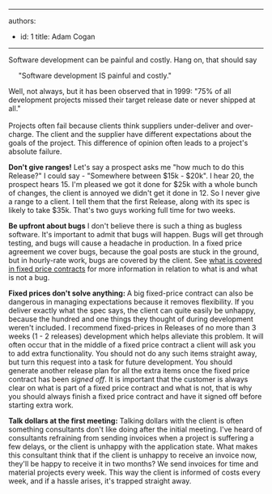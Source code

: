 

---
authors:
  - id: 1
    title: Adam Cogan
---




<span class='intro'> 
  <p>Software development can be painful and costly. Hang on, that should say</p>
<p>&#160;&#160;&#160; &#160;&quot;Software development IS painful and costly.&quot; </p>
<p>Well, not always, but it has been observed that in 1999&#58; &quot;75% of all development projects missed their target release date or never shipped at all.&quot; <br>
<br>
Projects often fail because clients think suppliers under-deliver and over-charge. The client and the supplier have different expectations about the goals of the project. This difference of opinion often leads to a project's absolute failure. </p>
 </span>


  <p>
    <strong>Don't give ranges!</strong> Let's say a prospect asks me &quot;how much to do this Release?&quot; I could say - &quot;Somewhere between $15k - $20k&quot;. I hear 20, the prospect hears 15. I'm pleased we got it done for $25k with a whole bunch of changes, the client is annoyed we didn't get it done in 12. So I never give a range to a client. I tell them that the first Release, along with its spec is likely to take $35k. That's two guys working full time for two weeks. </p>
<p><strong>Be upfront about bugs</strong> I don't believe there is such a thing as bugless software. It's important to admit that bugs will happen. Bugs will get through testing, and bugs will cause a headache in production. In a fixed price agreement we cover bugs, because the goal posts are stuck in the ground, but in hourly-rate work, bugs are covered by the client. See <a href="http&#58;//www.ssw.com.au/ssw/Standards/Forms/ConsultingOrderTermsConditions.aspx">what is covered in fixed price contracts</a> for more information in relation to what is and what is not a bug.</p>
<p><strong>Fixed prices don't solve anything&#58; </strong>A big fixed-price contract can also be dangerous in managing expectations because it removes flexibility. If you deliver exactly what the spec says, the client can quite easily be unhappy, because the hundred and one things they thought of during development weren't included. I recommend fixed-prices in Releases of no more than 3 weeks (1 - 2 releases) development which helps alleviate this problem. It will often occur that in the middle of a fixed price contract a client will ask you to add extra functionality. You should not do any such items straight away, but turn this request into a task for future development. You should generate another release plan for all the extra items once the fixed price contract has been <em>signed off</em>. It is important that the customer is always clear on what is part of a fixed price contract and what is not, that is why you should always finish a fixed price contract and have it signed off before starting extra work. </p>
<p><strong>Talk dollars at the first meeting&#58;</strong> Talking dollars with the client is often something consultants don't like doing after the initial meeting. I've heard of consultants refraining from sending invoices when a project is suffering a few delays, or the client is unhappy with the application state. What makes this consultant think that if the client is unhappy to receive an invoice now, they'll be happy to receive it in two months? We send invoices for time and material projects every week. This way the client is informed of costs every week, and if a hassle arises, it's trapped straight away.</p>



